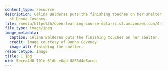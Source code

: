 ```yaml
---
content_type: resource
description: Celina Balderas puts the finishing touches on her shelter. Image courtesy
  of Donna Coveney.
file: /media/https%3A/open-learning-course-data-rc.s3.amazonaws.com/4-125a-architecture-studio-building-in-landscapes-fall-2005/5bcea4d8701e61dbe0ad8863d4d6acda_1.jpg
file_type: image/jpeg
image_metadata:
  caption: Celina Balderas puts the finishing touches on her shelter.
  credit: Image courtesy of Donna Coveney.
  image-alt: Finishing the shelter.
resourcetype: Image
title: 1.jpg
uid: 5bcea4d8-701e-61db-e0ad-8863d4d6acda
---
```


